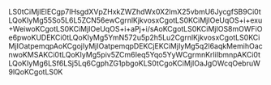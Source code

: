 LS0tCiMjIElECgp7IHsgdXVpZHxkZWZhdWx0X2lmX25vbmU6JycgfSB9Ci0tLQoKIyMg55So5L6L5ZCN56ewCgrnlKjkvosxCgotLS0KCiMjIOeUqOS+i+exu+WeiwoKCgotLS0KCiMjIOeUqOS+i+aPj+i/sAoKCgotLS0KCiMjIOS8mOWFiOe6pwoKUDEKCi0tLQoKIyMg5YmN572u5p2h5Lu2CgrnlKjkvosxCgotLS0KCiMjIOatpemqpAoKCgojIyMjIOatpemqpDEKCjEKCiMjIyMg5q2l6aqkMemihOacnwoKMSAKCi0tLQoKIyMg5piv5ZCm6Ieq5Yqo5YyWCgrmnKrliIbmnpAKCi0tLQoKIyMg6LSf6LSj5Lq6CgphZG1pbgoKLS0tCgoKCiMjIOaJgOWcqOebruW9lQoKCgotLS0K
